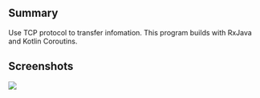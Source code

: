 
## Summary

Use TCP protocol to transfer infomation. This program builds with RxJava and Kotlin Coroutins.


## Screenshots

<img src="https://github.com/Tans5/tFileTransporter/tree/master/screenshots/screenshot_2.png"/>
